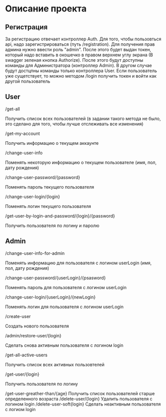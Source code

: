 # Описание проекта
## Регистрация
За регистрацию отвечает контроллер Auth. Для того, чтобы пользовться api, надо зарегистрироваться (путь /registration).
Для получения прав админа нужно ввести роль "admin". После этого будет выдан токен, который надо вставить в окошечко в правом верхнем углу экрана
(В swagger зеленая кнопка Authorize). После этого будут доступны команды для Администратора (контроллер Admin).
В другом случае будут достцпны команды только контроллера User. Если пользователь уже сущетствует, то можно методом /login получить токен и войти как другой пользователь

## User
/get-all

Получить список всех пользователей (в задании такого метода не было, это сделано для того, чтобы лучше отслеживать все изменения)

/get-my-account

Получить информацию о текущем аккаунте

/change-user-info

Поменять некоторую информацию о текущем пользователе (имя, пол, дату рождения)

/change-user-password/{password}

Поменять пароль текущего пользователя

/change-user-login/{login}

Поменять логин текущего пользователя

/get-user-by-login-and-password/{login}/{password}

Получить пользователя по логину и паролю


## Admin
/change-user-info-for-admin

Поменять информацию для пользователя с логином userLogin (имя, пол, дату рождения)

/change-user-password/{userLogin}/{psasword}

Поменять пароль для пользователя с логином userLogin

/change-user-login/{userLogin}/{newLogin}

Поменять логин для пользователя с логином userLogin

/create-user

Создать нового пользователя

/admin/restore-user/{login}

Сделать снова активным пользователя с логином login

/get-all-active-users

Получить список всех активных пользовтелей

/get-user/{login}

Получить пользователя по логину

/get-user-greather-than/{age}
Получить список пользователей старше определенного возраста
/delete-user/{login}
Удалить пользователя с логином login
/delete-user-soft{login}
Сделать неактивным пользователя с логиом login

